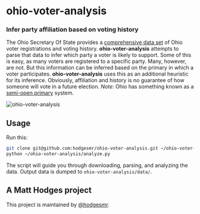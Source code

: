 # ohio-voter-analysis
### Infer party affiliation based on voting history

The Ohio Secretary Of State provides a [comprehensive data set](http://www2.sos.state.oh.us/pls/voter/f?p=111:1) of Ohio voter registrations and voting history. **ohio-voter-analysis** attempts to parse that data to infer which party a voter is likely to support. Some of this is easy, as many voters are registered to a specific party. Many, however, are not. But this information can be inferred based on the primary in which a voter participates. **ohio-voter-analysis** uses this as an additional heuristic for its inference. Obviously, affiliation and history is no guarantee of how someone will vote in a future election. *Note*: Ohio has something known as a [semi-open primary](https://www.sos.state.oh.us/sos/elections/Voters/FAQ/genFAQs.aspx#declare) system.

![ohio-voter-analysis](http://i.imgur.com/Ihwi49G.png)

## Usage

Run this:

```sh
git clone git@github.com:hodgesmr/ohio-voter-analysis.git ~/ohio-voter-analysis
python ~/ohio-voter-analysis/analyze.py
```

The script will guide you through downloading, parsing, and analyzing the data. Output data is dumped to `ohio-voter-analysis/data/`.

## A Matt Hodges project

This project is maintained by [@hodgesmr](http://twitter.com/hodgesmr).
